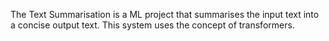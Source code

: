 The Text Summarisation is a ML project that summarises the input text into a concise output text. This system uses the concept of transformers.
